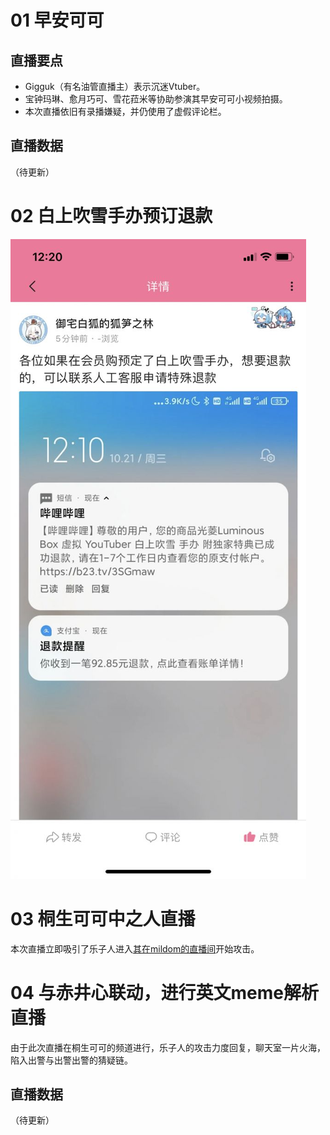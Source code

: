 # 01 早安可可

## 直播要点

- Gigguk（有名油管直播主）表示沉迷Vtuber。
- 宝钟玛琳、愈月巧可、雪花菈米等协助参演其早安可可小视频拍摄。
- 本次直播依旧有录播嫌疑，并仍使用了虚假评论栏。

## 直播数据

（待更新）

# 02 白上吹雪手办预订退款

![白上吹雪手办预订退款](img-fubuki-figure-refund.jpg)

# 03 桐生可可中之人直播

本次直播立即吸引了乐子人进入[其在mildom的直播间](https://www.mildom.com/10882672)开始攻击。

# 04 与赤井心联动，进行英文meme解析直播

由于此次直播在桐生可可的频道进行，乐子人的攻击力度回复，聊天室一片火海，陷入出警与出警出警的猜疑链。

## 直播数据

（待更新）